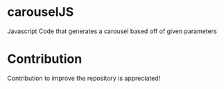 # carouselJS
Javascript Code that generates a carousel based off of given parameters

# Contribution

Contribution to improve the repository is appreciated!
